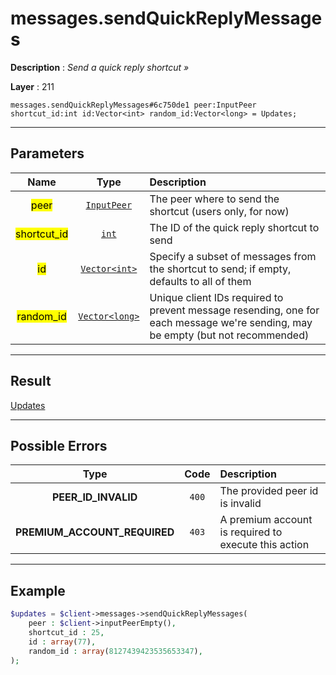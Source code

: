 # messages.sendQuickReplyMessages

**Description** : *Send a quick reply shortcut &raquo;*

**Layer** : 211

```tl
messages.sendQuickReplyMessages#6c750de1 peer:InputPeer shortcut_id:int id:Vector<int> random_id:Vector<long> = Updates;
```

---

## Parameters

| Name | Type | Description |
| :---: | :---: | :--- |
| <mark>peer</mark> | [`InputPeer`](type/InputPeer) | The peer where to send the shortcut (users only, for now) |
| <mark>shortcut_id</mark> | [`int`](type/int) | The ID of the quick reply shortcut to send |
| <mark>id</mark> | [`Vector<int>`](type/int) | Specify a subset of messages from the shortcut to send; if empty, defaults to all of them |
| <mark>random_id</mark> | [`Vector<long>`](type/long) | Unique client IDs required to prevent message resending, one for each message we're sending, may be empty (but not recommended) |

---

## Result

[Updates](type/Updates)

---

## Possible Errors

| Type | Code | Description |
| :---: | :---: | :--- |
| **PEER_ID_INVALID** | `400` | The provided peer id is invalid |
| **PREMIUM_ACCOUNT_REQUIRED** | `403` | A premium account is required to execute this action |

---

## Example

```php
$updates = $client->messages->sendQuickReplyMessages(
	peer : $client->inputPeerEmpty(),
	shortcut_id : 25,
	id : array(77),
	random_id : array(8127439423535653347),
);
```